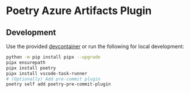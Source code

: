 # Poetry Azure Artifacts Plugin

## Development

Use the provided [devcontainer](https://containers.dev/)
or run the following for local development:

```bash
python -m pip install pipx --upgrade
pipx ensurepath
pipx install poetry
pipx install vscode-task-runner
# (Optionally) Add pre-commit plugin
poetry self add poetry-pre-commit-plugin
```
